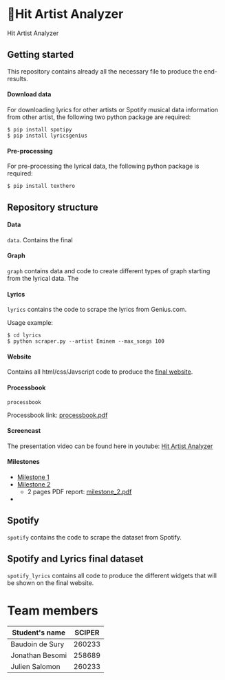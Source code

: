 # 🔮Hit Artist Analyzer

Hit Artist Analyzer 

## Getting started

This repository contains already all the necessary file to produce the end-results.

#### Download data
For downloading lyrics for other artists or Spotify musical data information from other artist, the following two python package are required:

```
$ pip install spotipy
$ pip install lyricsgenius
```

#### Pre-processing
For pre-processing the lyrical data, the following python package is required:

```
$ pip install texthero 
```

## Repository structure

#### Data

`data`. Contains the final 

#### Graph

`graph` contains data and code to create different types of graph starting from the lyrical data. The 

#### Lyrics

`lyrics` contains the code to scrape the lyrics from Genius.com.

Usage example:
```
$ cd lyrics
$ python scraper.py --artist Eminem --max_songs 100
```

#### Website

Contains all html/css/Javscript code to produce the [final website](https://hit-artist-analyzer.now.sh/).


#### Processbook

`processbook`

Processbook link: [processbook.pdf](/processbook/processbook.pdf)


#### Screencast

The presentation video can be found here in youtube:  [Hit Artist Analyzer](...)


#### Milestones

- [Milestone 1](/milestones/milestone_1.md)
- [Milestone 2](/milestones/milestone_2.md)
   - 2 pages PDF report: [milestone_2.pdf](/milestones/milestone_2.pdf)
- 


## Spotify

`spotify` contains the code to scrape the dataset from Spotify.


## Spotify and Lyrics final dataset

`spotify_lyrics` contains all code to produce the different widgets that will be shown on the final website.

   
# Team members

| Student's name  | SCIPER |
| --------------  | ------ |
| Baudoin de Sury | 260233 |
| Jonathan Besomi | 258689 |
| Julien Salomon  | 260233 |
